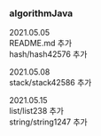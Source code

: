 ### algorithmJava  

2021.05.05  
README.md 추가  
hash/hash42576 추가  

2021.05.08  
stack/stack42586 추가  

2021.05.15  
list/list238 추가  
string/string1247 추가  